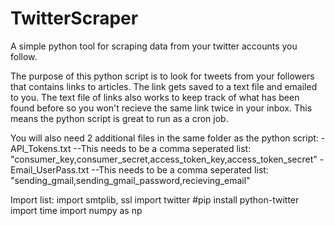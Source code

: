 # TwitterScraper
A simple python tool for scraping data from your twitter accounts you follow.

The purpose of this python script is to look for tweets from your followers that contains links to articles. The link gets saved to a text file and emailed to you.
The text file of links also works to keep track of what has been found before so you won't recieve the same link twice in your inbox.
This means the python script is great to run as a cron job.

You will also need 2 additional files in the same folder as the python script:
  -API_Tokens.txt
      --This needs to be a comma seperated list:
        "consumer_key,consumer_secret,access_token_key,access_token_secret"
  -Email_UserPass.txt
      --This needs to be a comma seperated list:
        "sending_gmail,sending_gmail_password,recieving_email"
        
        
Import list:
import smtplib, ssl
import twitter #pip install python-twitter
import time
import numpy as np

